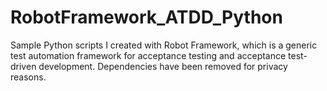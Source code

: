# RobotFramework_ATDD_Python
Sample Python scripts I created with Robot Framework, which is a generic test automation framework for acceptance testing and acceptance test-driven development. Dependencies have been removed for privacy reasons.
